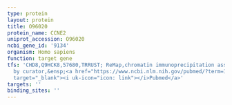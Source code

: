 ```yaml
---
type: protein
layout: protein
title: O96020
protein_name: CCNE2
uniprot_accession: O96020
ncbi_gene_id: '9134'
organism: Homo sapiens
function: target gene
tfs: 'CHD8,Q9HCK8,57680,TRRUST; ReMap,chromatin immunoprecipitation assay; inferred
  by curator,&ensp;<a href="https://www.ncbi.nlm.nih.gov/pubmed/?term=19255092%5Buid%5D"
  target="_blank"><i uk-icon="icon: link"></i>Pubmed</a>'
targets: ''
binding_sites: ''
---
```

